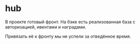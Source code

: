 # hub

В проекте готовый фронт. На бэке есть реализованная 
база с авторизацией, ивентами и наградами.

Привязать её к фронту мы не успели за отведённое время.
